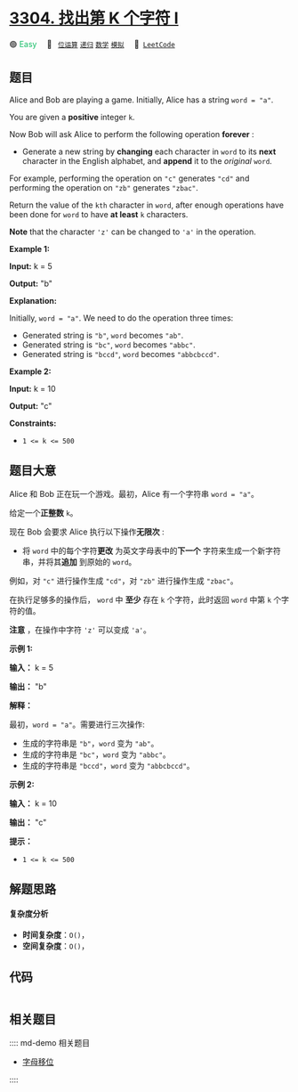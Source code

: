 # [3304. 找出第 K 个字符 I](https://leetcode.com/problems/find-the-k-th-character-in-string-game-i)

🟢 <font color=#15bd66>Easy</font>&emsp; 🔖&ensp; [`位运算`](/leetcode/outline/tag/bit-manipulation.md) [`递归`](/leetcode/outline/tag/recursion.md) [`数学`](/leetcode/outline/tag/math.md) [`模拟`](/leetcode/outline/tag/simulation.md)&emsp; 🔗&ensp;[`LeetCode`](https://leetcode.com/problems/find-the-k-th-character-in-string-game-i)


## 题目

Alice and Bob are playing a game. Initially, Alice has a string `word = "a"`.

You are given a **positive** integer `k`.

Now Bob will ask Alice to perform the following operation **forever** :

  * Generate a new string by **changing** each character in `word` to its **next** character in the English alphabet, and **append** it to the _original_ `word`.

For example, performing the operation on `"c"` generates `"cd"` and performing
the operation on `"zb"` generates `"zbac"`.

Return the value of the `kth` character in `word`, after enough operations
have been done for `word` to have **at least** `k` characters.

**Note** that the character `'z'` can be changed to `'a'` in the operation.



**Example 1:**

**Input:** k = 5

**Output:** "b"

**Explanation:**

Initially, `word = "a"`. We need to do the operation three times:

  * Generated string is `"b"`, `word` becomes `"ab"`.
  * Generated string is `"bc"`, `word` becomes `"abbc"`.
  * Generated string is `"bccd"`, `word` becomes `"abbcbccd"`.

**Example 2:**

**Input:** k = 10

**Output:** "c"



**Constraints:**

  * `1 <= k <= 500`


## 题目大意

Alice 和 Bob 正在玩一个游戏。最初，Alice 有一个字符串 `word = "a"`。

给定一个**正整数** `k`。

现在 Bob 会要求 Alice 执行以下操作**无限次** :

  * 将 `word` 中的每个字符**更改** 为英文字母表中的**下一个** 字符来生成一个新字符串，并将其**追加** 到原始的 `word`。

例如，对 `"c"` 进行操作生成 `"cd"`，对 `"zb"` 进行操作生成 `"zbac"`。

在执行足够多的操作后， `word` 中 **至少** 存在 `k` 个字符，此时返回 `word` 中第 `k` 个字符的值。

**注意** ，在操作中字符 `'z'` 可以变成 `'a'`。



**示例 1:**

**输入：** k = 5

**输出：** "b"

**解释：**

最初，`word = "a"`。需要进行三次操作:

  * 生成的字符串是 `"b"`，`word` 变为 `"ab"`。
  * 生成的字符串是 `"bc"`，`word` 变为 `"abbc"`。
  * 生成的字符串是 `"bccd"`，`word` 变为 `"abbcbccd"`。

**示例 2:**

**输入：** k = 10

**输出：** "c"



**提示：**

  * `1 <= k <= 500`


## 解题思路

#### 复杂度分析

- **时间复杂度**：`O()`，
- **空间复杂度**：`O()`，

## 代码

```javascript

```

## 相关题目

:::: md-demo 相关题目
- [字母移位](https://leetcode.com/problems/shifting-letters)

::::
